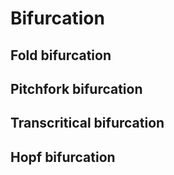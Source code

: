 # Bifurcation

## Fold bifurcation

## Pitchfork bifurcation

## Transcritical bifurcation

## Hopf bifurcation
